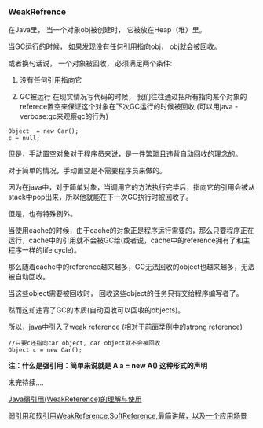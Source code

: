 ### WeakRefrence

在Java里， 当一个对象obj被创建时， 它被放在Heap（堆）里。
 
当GC运行的时候， 如果发现没有任何引用指向obj， obj就会被回收。
 
或者换句话说， 一个对象被回收， 必须满足两个条件: 

1. 没有任何引用指向它 

2. GC被运行
在现实情况写代码的时候， 我们往往通过把所有指向某个对象的referece置空来保证这个对象在下次GC运行的时候被回收 (可以用java -verbose:gc来观察gc的行为)

```
Object  = new Car();
c = null;
```

但是，手动置空对象对于程序员来说，是一件繁琐且违背自动回收的理念的。

对于简单的情况，手动置空是不需要程序员来做的。

因为在java中，对于简单对象，当调用它的方法执行完毕后，指向它的引用会被从stack中pop出来，所以他就能在下一次GC执行时被回收了。

但是，也有特殊例外。

当使用cache的时候，由于cache的对象正是程序运行需要的，那么只要程序正在运行，cache中的引用就不会被GC给(或者说，cache中的reference拥有了和主程序一样的life cycle)。

那么随着cache中的reference越来越多，GC无法回收的object也越来越多，无法被自动回收。

当这些object需要被回收时， 回收这些object的任务只有交给程序编写者了。

然而这却违背了GC的本质(自动回收可以回收的objects)。

所以，java中引入了weak reference (相对于前面举例中的strong reference)
```
//只要c还指向car object, car object就不会被回收
Object c = new Car(); 
```
**注：什么是强引用：简单来说就是 A a = new A() 这种形式的声明**

未完待续....

[Java弱引用(WeakReference)的理解与使用](https://blog.csdn.net/zmx729618/article/details/54093532)

[弱引用和软引用WeakReference,SoftReference,最简讲解，以及一个应用场景](https://blog.csdn.net/qq_36523667/article/details/78549874)

